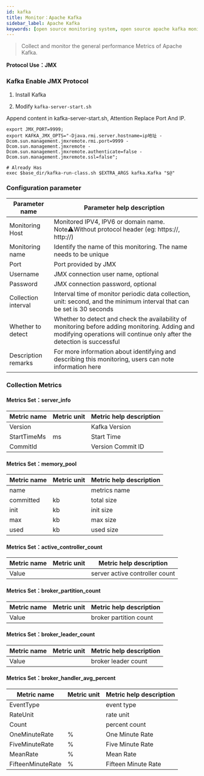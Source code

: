 ```yaml
---
id: kafka  
title: Monitor：Apache Kafka      
sidebar_label: Apache Kafka
keywords: [open source monitoring system, open source apache kafka monitoring system, monitoring apache kafka metrics]
---
```


> Collect and monitor the general performance Metrics of Apache Kafka.

**Protocol Use：JMX**

### Kafka Enable JMX Protocol

1. Install Kafka

2. Modify `kafka-server-start.sh`

Append content in kafka-server-start.sh, Attention Replace Port And IP.

```shell
export JMX_PORT=9999;
export KAFKA_JMX_OPTS="-Djava.rmi.server.hostname=ip地址 -Dcom.sun.management.jmxremote.rmi.port=9999 -Dcom.sun.management.jmxremote -Dcom.sun.management.jmxremote.authenticate=false -Dcom.sun.management.jmxremote.ssl=false";

# Already Has 
exec $base_dir/kafka-run-class.sh $EXTRA_ARGS kafka.Kafka "$@"
```

### Configuration parameter

| Parameter name      | Parameter help description |
| ----------- | ----------- |
| Monitoring Host     | Monitored IPV4, IPV6 or domain name. Note⚠️Without protocol header (eg: https://, http://) |
| Monitoring name     | Identify the name of this monitoring. The name needs to be unique |
| Port        | Port provided by JMX |
| Username      | JMX connection user name, optional |
| Password       | JMX connection password, optional |
| Collection interval   | Interval time of monitor periodic data collection, unit: second, and the minimum interval that can be set is 30 seconds |
| Whether to detect    | Whether to detect and check the availability of monitoring before adding monitoring. Adding and modifying operations will continue only after the detection is successful |
| Description remarks    | For more information about identifying and describing this monitoring, users can note information here |

### Collection Metrics

#### Metrics Set：server_info

| Metric name      | Metric unit | Metric help description |
| ----------- | ----------- | ----------- |
| Version         |  | Kafka Version |
| StartTimeMs            | ms | Start Time |
| CommitId         |  | Version Commit ID |


#### Metrics Set：memory_pool

| Metric name      | Metric unit | Metric help description |
| ----------- | ----------- | ----------- |
| name         |  | metrics name |
| committed            | kb | total size |
| init         | kb | init size |
| max | kb | max size |
| used         | kb | used size |

#### Metrics Set：active_controller_count

| Metric name      | Metric unit | Metric help description |
| ----------- | ----------- | ----------- |
| Value            |  | server active controller count |


#### Metrics Set：broker_partition_count

| Metric name      | Metric unit | Metric help description |
| ----------- | ----------- | ----------- |
| Value            |  | broker partition count |

#### Metrics Set：broker_leader_count

| Metric name      | Metric unit | Metric help description |
| ----------- | ----------- | ----------- |
| Value            |  | broker leader count |


#### Metrics Set：broker_handler_avg_percent 

| Metric name      | Metric unit | Metric help description |
| ----------- | ----------- | ----------- |
| EventType            |  | event type |
| RateUnit            |  | rate unit |
| Count            |  | percent count |
| OneMinuteRate            | % | One Minute Rate |
| FiveMinuteRate            | % |  Five Minute Rate |
| MeanRate            | % | Mean Rate |
| FifteenMinuteRate            | % | Fifteen Minute Rate |




